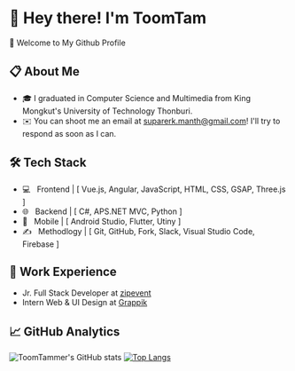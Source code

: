 # :wave: Hey there! I'm ToomTam
:sunflower: Welcome to My Github Profile
## :clipboard:  About Me
- :mortar_board: I graduated in Computer Science and Multimedia from King Mongkut's University of Technology Thonburi.
- :envelope: You can shoot me an email at suparerk.manth@gmail.com! I'll try to respond as soon as I can.
## 🛠  Tech Stack
- 💻 &nbsp; Frontend |
[ Vue.js, Angular, JavaScript, HTML, CSS, GSAP, Three.js ]
- 🌐 &nbsp; Backend |
[ C#, APS.NET MVC, Python ]
- 🔭 &nbsp; Mobile |
[ Android Studio, Flutter, Utiny ]
- ✍️ &nbsp; Methodlogy |
[ Git, GitHub, Fork, Slack, Visual Studio Code, Firebase ]
## :briefcase: Work Experience
- Jr. Full Stack Developer at [zipevent](zipevent)
- Intern Web & UI Design at [Grappik](Grappik)
## :chart_with_upwards_trend: GitHub Analytics
![ToomTammer's GitHub stats](https://github-readme-stats.vercel.app/api?username=ToomTammer&count_private=&show_icons=true&theme=radical)
[![Top Langs](https://github-readme-stats.vercel.app/api/top-langs/?username=ToomTammer&layout=compact&theme=radical)](https://github.com/ToomTammer/github-readme-stats)
